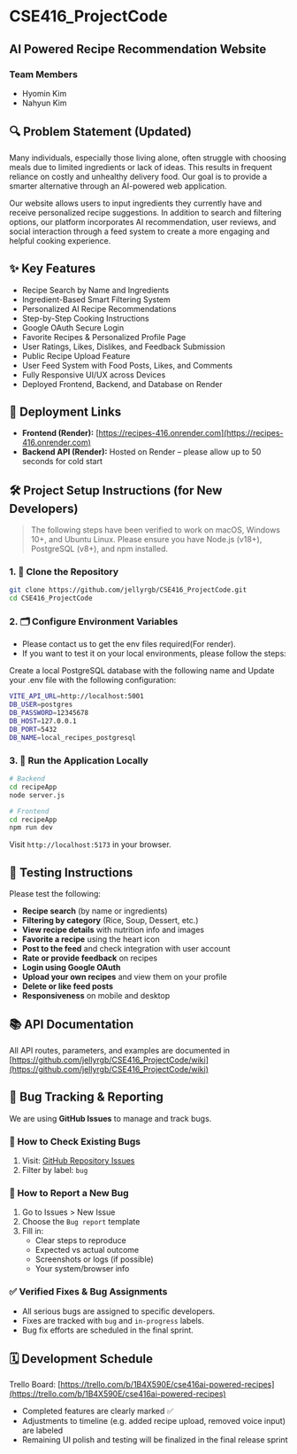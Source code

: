 # CSE416_ProjectCode

## AI Powered Recipe Recommendation Website

### Team Members

- Hyomin Kim
- Nahyun Kim

## 🔍 Problem Statement (Updated)

Many individuals, especially those living alone, often struggle with choosing meals due to limited ingredients or lack of ideas. This results in frequent reliance on costly and unhealthy delivery food. Our goal is to provide a smarter alternative through an AI-powered web application.

Our website allows users to input ingredients they currently have and receive personalized recipe suggestions. In addition to search and filtering options, our platform incorporates AI recommendation, user reviews, and social interaction through a feed system to create a more engaging and helpful cooking experience.

## ✨ Key Features

- Recipe Search by Name and Ingredients
- Ingredient-Based Smart Filtering System
- Personalized AI Recipe Recommendations
- Step-by-Step Cooking Instructions
- Google OAuth Secure Login
- Favorite Recipes & Personalized Profile Page
- User Ratings, Likes, Dislikes, and Feedback Submission
- Public Recipe Upload Feature
- User Feed System with Food Posts, Likes, and Comments
- Fully Responsive UI/UX across Devices
- Deployed Frontend, Backend, and Database on Render

## 🚀 Deployment Links

- **Frontend (Render):** [https://recipes-416.onrender.com](https://recipes-416.onrender.com)
- **Backend API (Render):** Hosted on Render – please allow up to 50 seconds for cold start

## 🛠️ Project Setup Instructions (for New Developers)

> The following steps have been verified to work on macOS, Windows 10+, and Ubuntu Linux. Please ensure you have Node.js (v18+), PostgreSQL (v8+), and npm installed.

### 1. 🔽 Clone the Repository

```bash
git clone https://github.com/jellyrgb/CSE416_ProjectCode.git
cd CSE416_ProjectCode
```

### 2. 🗂️ Configure Environment Variables

- Please contact us to get the env files required(For render).
- If you want to test it on your local environments, please follow the steps:

Create a local PostgreSQL database with the following name and Update your .env file with the following configuration:

```bash
VITE_API_URL=http://localhost:5001
DB_USER=postgres
DB_PASSWORD=12345678
DB_HOST=127.0.0.1
DB_PORT=5432
DB_NAME=local_recipes_postgresql
```

### 3. 🚀 Run the Application Locally

```bash
# Backend
cd recipeApp
node server.js

# Frontend
cd recipeApp
npm run dev
```

Visit `http://localhost:5173` in your browser.

## 🧪 Testing Instructions

Please test the following:

- **Recipe search** (by name or ingredients)
- **Filtering by category** (Rice, Soup, Dessert, etc.)
- **View recipe details** with nutrition info and images
- **Favorite a recipe** using the heart icon
- **Post to the feed** and check integration with user account
- **Rate or provide feedback** on recipes
- **Login using Google OAuth**
- **Upload your own recipes** and view them on your profile
- **Delete or like feed posts**
- **Responsiveness** on mobile and desktop

## 📚 API Documentation

All API routes, parameters, and examples are documented in [https://github.com/jellyrgb/CSE416_ProjectCode/wiki](https://github.com/jellyrgb/CSE416_ProjectCode/wiki)

## 🐞 Bug Tracking & Reporting

We are using **GitHub Issues** to manage and track bugs.

### 🔎 How to Check Existing Bugs

1. Visit: [GitHub Repository Issues](https://github.com/jellyrgb/CSE416_ProjectCode/issues)
2. Filter by label: `bug`

### 📝 How to Report a New Bug

1. Go to Issues > New Issue
2. Choose the `Bug report` template
3. Fill in:
   - Clear steps to reproduce
   - Expected vs actual outcome
   - Screenshots or logs (if possible)
   - Your system/browser info

### ✅ Verified Fixes & Bug Assignments

- All serious bugs are assigned to specific developers.
- Fixes are tracked with `bug` and `in-progress` labels.
- Bug fix efforts are scheduled in the final sprint.

## 🗓️ Development Schedule

Trello Board: [https://trello.com/b/1B4X590E/cse416ai-powered-recipes](https://trello.com/b/1B4X590E/cse416ai-powered-recipes)

- Completed features are clearly marked ✅
- Adjustments to timeline (e.g. added recipe upload, removed voice input) are labeled
- Remaining UI polish and testing will be finalized in the final release sprint
